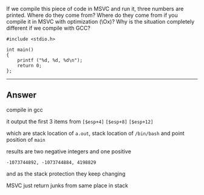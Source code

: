 If we compile this piece of code in MSVC and run it, three numbers are printed. Where do they come from? Where do they come from if you compile it in MSVC with optimization (\Ox)? Why is the situation completely different if we compile with GCC?


```assembly
#include <stdio.h>

int main()
{
	printf ("%d, %d, %d\n");
	return 0;
};
```

---

## Answer


compile in gcc

it output the first 3 items from `[$esp+4]` `[$esp+8]` `[$esp+12]`

which are stack location of `a.out`, stack location of `/bin/bash` and point position of `main`

results are two negative integers and one positive

`-1073744892, -1073744884, 4198829`

and as the stack protection they keep changing

MSVC just return junks from same place in stack